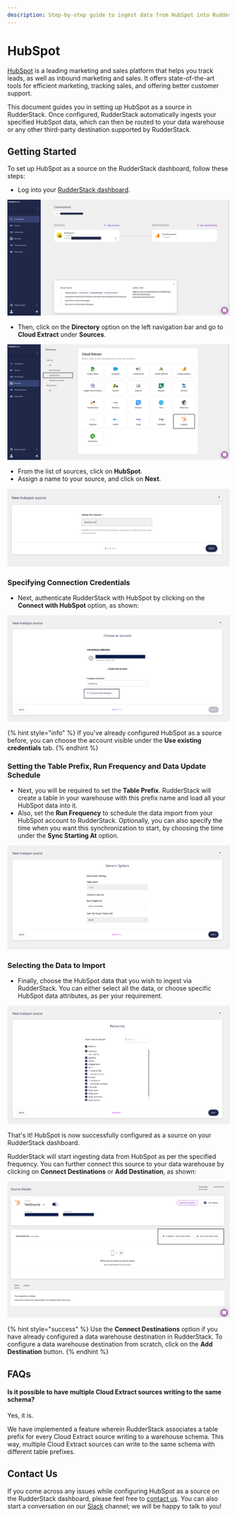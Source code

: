 ```yaml
---
description: Step-by-step guide to ingest data from HubSpot into RudderStack.
---
```


# HubSpot

[HubSpot](https://www.hubspot.com/) is a leading marketing and sales platform that helps you track leads, as well as inbound marketing and sales. It offers state-of-the-art tools for efficient marketing, tracking sales, and offering better customer support.

This document guides you in setting up HubSpot as a source in RudderStack. Once configured, RudderStack automatically ingests your specified HubSpot data, which can then be routed to your data warehouse or any other third-party destination supported by RudderStack.

## Getting Started

To set up HubSpot as a source on the RudderStack dashboard, follow these steps:

* Log into your [RudderStack dashboard](https://app.rudderlabs.com/signup?type=freetrial).

![](../.gitbook/assets/1%20%2814%29.png)

* Then, click on the **Directory** option on the left navigation bar and go to **Cloud Extract** under **Sources**.

![](../.gitbook/assets/2%20%2818%29.png)

* From the list of sources, click on **HubSpot**.
* Assign a name to your source, and click on **Next**.

![](../.gitbook/assets/3%20%2813%29.png)

### Specifying Connection Credentials

* Next, authenticate RudderStack with HubSpot by clicking on the **Connect with HubSpot** option, as shown: 

![](../.gitbook/assets/4%20%2815%29.png)

{% hint style="info" %}
If you've already configured HubSpot as a source before, you can choose the account visible under the **Use existing credentials** tab.
{% endhint %}

### Setting the Table Prefix, Run Frequency and Data Update Schedule

* Next, you will be required to set the **Table Prefix**. RudderStack will create a table in your warehouse with this prefix name and load all your HubSpot data into it. 
* Also, set the **Run Frequency** to schedule the data import from your HubSpot account to RudderStack. Optionally, you can also specify the time when you want this synchronization to start, by choosing the time under the **Sync Starting At** option.

![](../.gitbook/assets/5%20%2815%29.png)

### Selecting the Data to Import

* Finally, choose the HubSpot data that you wish to ingest via RudderStack. You can either select all the data, or choose specific HubSpot data attributes, as per your requirement.

![](../.gitbook/assets/6%20%2814%29.png)

That's it! HubSpot is now successfully configured as a source on your RudderStack dashboard. 

RudderStack will start ingesting data from HubSpot as per the specified frequency. You can further connect this source to your data warehouse by clicking on **Connect Destinations** or **Add Destination**, as shown:

![](../.gitbook/assets/7%20%289%29.png)

{% hint style="success" %}
Use the **Connect Destinations** option if you have already configured a data warehouse destination in RudderStack. To configure a data warehouse destination from scratch, click on the **Add Destination** button.
{% endhint %}

## FAQs

#### Is it possible to have multiple Cloud Extract sources writing to the same schema?

Yes, it is. 

We have implemented a feature wherein RudderStack associates a table prefix for every Cloud Extract source writing to a warehouse schema. This way, multiple Cloud Extract sources can write to the same schema with different table prefixes.

## Contact Us

If you come across any issues while configuring HubSpot as a source on the RudderStack dashboard, please feel free to [contact us](mailto:%20docs@rudderstack.com). You can also start a conversation on our [Slack](https://resources.rudderstack.com/join-rudderstack-slack) channel; we will be happy to talk to you!

